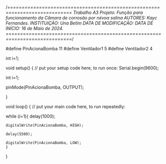 /*============================================================================
  Trabalho A3 
  Projeto: Função para funcionamento da Câmara de corrosão por névoa salina
  AUTORES: Kayc Fernandes.
  INSTITUIÇÃO: Una Betim
  DATA DE MODIFICAÇÃO: 
  DATA DE INÍCIO: 16 de Maio de 2024.
  =============================================================================*/


#define PinAcionaBomba 11
#define Ventilador1 5
#define Ventilador2 4

 int i=1;

void setup() {
  // put your setup code here, to run once:
  Serial.begin(9600);

  int i=1;

  pinMode(PinAcionaBomba, OUTPUT);

}

void loop() {
  // put your main code here, to run repeatedly:

  while (i=1){
        delay(1000);

    digitalWrite(PinAcionaBomba, HIGH);

    delay(5500);

    digitalWrite(PinAcionaBomba, LOW);
    }
    
}
